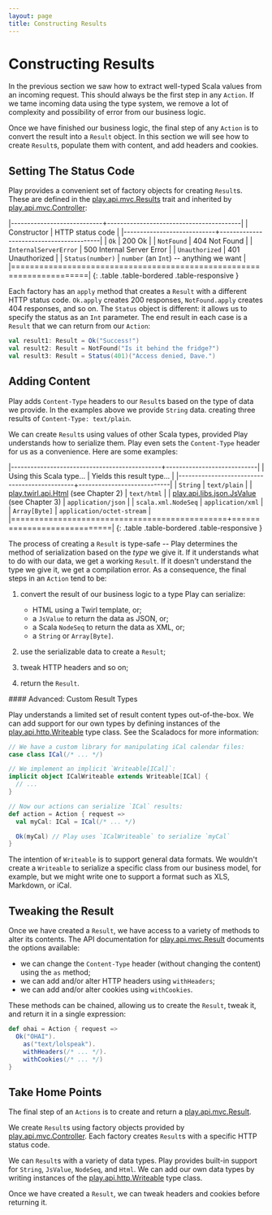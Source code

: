 ```yaml
---
layout: page
title: Constructing Results
---
```


# Constructing Results

In the previous section we saw how to extract well-typed Scala values from an incoming request. This should always be the first step in any `Action`. If we tame incoming data using the type system, we remove a lot of complexity and possibility of error from our business logic.

Once we have finished our business logic, the final step of any `Action` is to convert the result into a `Result` object. In this section we will see how to create `Result`s, populate them with content, and add headers and cookies.

## Setting The Status Code

Play provides a convenient set of factory objects for creating `Result`s. These are defined in the [play.api.mvc.Results] trait and inherited by [play.api.mvc.Controller]:

|----------------------------+-----------------------------------------|
| Constructor                | HTTP status code                        |
|----------------------------+-----------------------------------------|
| `Ok`                       | 200 Ok                                  |
| `NotFound`                 | 404 Not Found                           |
| `InternalServerError`      | 500 Internal Server Error               |
| `Unauthorized`             | 401 Unauthorized                        |
| `Status(number)`           | `number` (an `Int`) -- anything we want |
|======================================================================|
{: .table .table-bordered .table-responsive }

Each factory has an `apply` method that creates a `Result` with a different HTTP status code. `Ok.apply` creates 200 responses, `NotFound.apply` creates 404 responses, and so on. The `Status` object is different: it allows us to specify the status as an `Int` parameter. The end result in each case is a `Result` that we can return from our `Action`:

~~~ scala
val result1: Result = Ok("Success!")
val result2: Result = NotFound("Is it behind the fridge?")
val result3: Result = Status(401)("Access denied, Dave.")
~~~

[play.api.mvc.Results]:    https://www.playframework.com/documentation/2.3.x/api/scala/index.html#play.api.mvc.Results
[play.api.mvc.Controller]: https://www.playframework.com/documentation/2.3.x/api/scala/index.html#play.api.mvc.Controller
[play.api.mvc.Result]:     https://www.playframework.com/documentation/2.3.x/api/scala/index.html#play.api.mvc.Result

## Adding Content

Play adds `Content-Type` headers to our `Result`s based on the type of data we provide. In the examples above we provide `String` data. creating three results of `Content-Type: text/plain`.

We can create `Result`s using values of other Scala types, provided Play understands how to serialize them. Play even sets the `Content-Type` header for us as a convenience. Here are some examples:

|----------------------------------------------+----------------------------|
| Using this Scala type...                     | Yields this result type... |
|----------------------------------------------+----------------------------|
| `String`                                     | `text/plain`               |
| [play.twirl.api.Html] (see Chapter 2)        | `text/html`                |
| [play.api.libs.json.JsValue] (see Chapter 3) | `application/json`         |
| `scala.xml.NodeSeq`                          | `application/xml`          |
| `Array[Byte]`                                | `application/octet-stream` |
|==============================================+============================|
{: .table .table-bordered .table-responsive }

[play.twirl.api.Html]: https://github.com/playframework/twirl/blob/master/api/src/main/scala/play/twirl/api/Formats.scala
[play.api.libs.json.JsValue]: https://www.playframework.com/documentation/2.3.x/api/scala/index.html#play.api.libs.json.JsValue

The process of creating a `Result` is type-safe -- Play determines the method of serialization based on the *type* we give it. If it understands what to do with our data, we get a working `Result`. If it doesn't understand the type we give it, we get a compilation error. As a consequence, the final steps in an `Action` tend to be:

 1. convert the result of our business logic to a type Play can serialize:
    - HTML using a Twirl template, or;
    - a `JsValue` to return the data as JSON, or;
    - a Scala `NodeSeq` to return the data as XML, or;
    - a `String` or `Array[Byte]`.

 2. use the serializable data to create a `Result`;

 3. tweak HTTP headers and so on;

 4. return the `Result`.

<div class="callout callout-warning">
#### Advanced: Custom Result Types

Play understands a limited set of result content types out-of-the-box. We can add support for our own types by defining instances of the [play.api.http.Writeable] type class. See the Scaladocs for more information:

~~~ scala
// We have a custom library for manipulating iCal calendar files:
case class ICal(/* ... */)

// We implement an implicit `Writeable[ICal]`:
implicit object ICalWriteable extends Writeable[ICal] {
  // ...
}

// Now our actions can serialize `ICal` results:
def action = Action { request =>
  val myCal: ICal = ICal(/* ... */)

  Ok(myCal) // Play uses `ICalWriteable` to serialize `myCal`
}
~~~

The intention of `Writeable` is to support general data formats. We wouldn't create a `Writeable` to serialize a specific class from our business model, for example, but we might write one to support a format such as XLS, Markdown, or iCal.

[play.api.http.Writeable]: https://www.playframework.com/documentation/2.3.x/api/scala/index.html#play.api.http.Writeable
</div>

## Tweaking the Result

Once we have created a `Result`, we have access to a variety of methods to alter its contents. The API documentation for [play.api.mvc.Result] documents the options available:

 - we can change the `Content-Type` header (without changing the content) using the `as` method;
 - we can add and/or alter HTTP headers using `withHeaders`;
 - we can add and/or alter cookies using `withCookies`.

These methods can be chained, allowing us to create the `Result`, tweak it, and return it in a single expression:

~~~ scala
def ohai = Action { request =>
  Ok("OHAI").
    as("text/lolspeak").
    withHeaders(/* ... */).
    withCookies(/* ... */)
}
~~~

[play.api.mvc.Result]: https://www.playframework.com/documentation/2.3.x/api/scala/index.html#play.api.mvc.Result

## Take Home Points

The final step of an `Actions` is to create and return a [play.api.mvc.Result].

We create `Result`s using factory objects provided by [play.api.mvc.Controller]. Each factory creates `Result`s with a specific HTTP status code.

We can `Result`s with a variety of data types. Play provides built-in support for `String`, `JsValue`, `NodeSeq`, and `Html`. We can add our own data types by writing instances of the [play.api.http.Writeable] type class.

Once we have created a `Result`, we can tweak headers and cookies before returning it.

[play.api.mvc.Results]:    https://www.playframework.com/documentation/2.3.x/api/scala/index.html#play.api.mvc.Results
[play.api.mvc.Controller]: https://www.playframework.com/documentation/2.3.x/api/scala/index.html#play.api.mvc.Controller
[play.api.mvc.Result]:     https://www.playframework.com/documentation/2.3.x/api/scala/index.html#play.api.mvc.Result
[play.api.http.Writeable]: https://www.playframework.com/documentation/2.3.x/api/scala/index.html#play.api.http.Writeable
[play.twirl.api.Content]:  https://www.playframework.com/documentation/2.3.x/ScalaTemplates